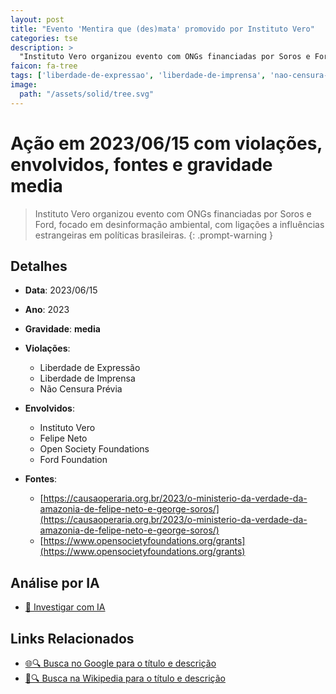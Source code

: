 ```yaml
---
layout: post
title: "Evento 'Mentira que (des)mata' promovido por Instituto Vero"
categories: tse
description: > 
  "Instituto Vero organizou evento com ONGs financiadas por Soros e Ford, focado em desinformação ambiental, com ligações a influências estrangeiras em políticas brasileiras."
faicon: fa-tree
tags: ['liberdade-de-expressao', 'liberdade-de-imprensa', 'nao-censura-previa', 'instituto-vero', 'felipe-neto', 'open-society-foundations', 'ford-foundation', 'gravidade-media', 'evento-ambiental', 'desinformacao', 'financiamento-soros', 'ongs']
image:
  path: "/assets/solid/tree.svg"
---
```


# Ação em 2023/06/15 com violações, envolvidos, fontes e gravidade media

> Instituto Vero organizou evento com ONGs financiadas por Soros e Ford, focado em desinformação ambiental, com ligações a influências estrangeiras em políticas brasileiras.
{: .prompt-warning }

## Detalhes
- **Data**: 2023/06/15
- **Ano**: 2023
- **Gravidade**: **media** <i class="fas fa-tree"></i>

- **Violações**:
  - Liberdade de Expressão
  - Liberdade de Imprensa
  - Não Censura Prévia
- **Envolvidos**:
  - Instituto Vero
  - Felipe Neto
  - Open Society Foundations
  - Ford Foundation
- **Fontes**:
  - [https://causaoperaria.org.br/2023/o-ministerio-da-verdade-da-amazonia-de-felipe-neto-e-george-soros/](https://causaoperaria.org.br/2023/o-ministerio-da-verdade-da-amazonia-de-felipe-neto-e-george-soros/)
  - [https://www.opensocietyfoundations.org/grants](https://www.opensocietyfoundations.org/grants)

## Análise por IA
- [🤖 Investigar com IA](https://www.perplexity.ai/search?q=%20Evento%20%27Mentira%20que%20%28des%29mata%27%20promovido%20por%20Instituto%20Vero%20Instituto%20Vero%20organizou%20evento%20com%20ONGs%20financiadas%20por%20Soros%20e%20Ford%2C%20focado%20em%20desinforma%C3%A7%C3%A3o%20ambiental%2C%20com%20liga%C3%A7%C3%B5es%20a%20influ%C3%AAncias%20estrangeiras%20em%20pol%C3%ADticas%20brasileiras.%20Liberdade%20de%20Express%C3%A3o%20Liberdade%20de%20Imprensa%20N%C3%A3o%20Censura%20Pr%C3%A9via%202023%20gravidade%20media)

## Links Relacionados
- [🌐🔍 Busca no Google para o título e descrição](https://www.google.com/search?q=%20Evento%20%27Mentira%20que%20%28des%29mata%27%20promovido%20por%20Instituto%20Vero%20Instituto%20Vero%20organizou%20evento%20com%20ONGs%20financiadas%20por%20Soros%20e%20Ford%2C%20focado%20em%20desinforma%C3%A7%C3%A3o%20ambiental%2C%20com%20liga%C3%A7%C3%B5es%20a%20influ%C3%AAncias%20estrangeiras%20em%20pol%C3%ADticas%20brasileiras.%20Liberdade%20de%20Express%C3%A3o%20Liberdade%20de%20Imprensa%20N%C3%A3o%20Censura%20Pr%C3%A9via%202023%20gravidade%20media)
- [📖🔍 Busca na Wikipedia para o título e descrição](https://pt.wikipedia.org/w/index.php?search=%20Evento%20%27Mentira%20que%20%28des%29mata%27%20promovido%20por%20Instituto%20Vero%20Instituto%20Vero%20organizou%20evento%20com%20ONGs%20financiadas%20por%20Soros%20e%20Ford%2C%20focado%20em%20desinforma%C3%A7%C3%A3o%20ambiental%2C%20com%20liga%C3%A7%C3%B5es%20a%20influ%C3%AAncias%20estrangeiras%20em%20pol%C3%ADticas%20brasileiras.%20Liberdade%20de%20Express%C3%A3o%20Liberdade%20de%20Imprensa%20N%C3%A3o%20Censura%20Pr%C3%A9via%202023%20gravidade%20media)

